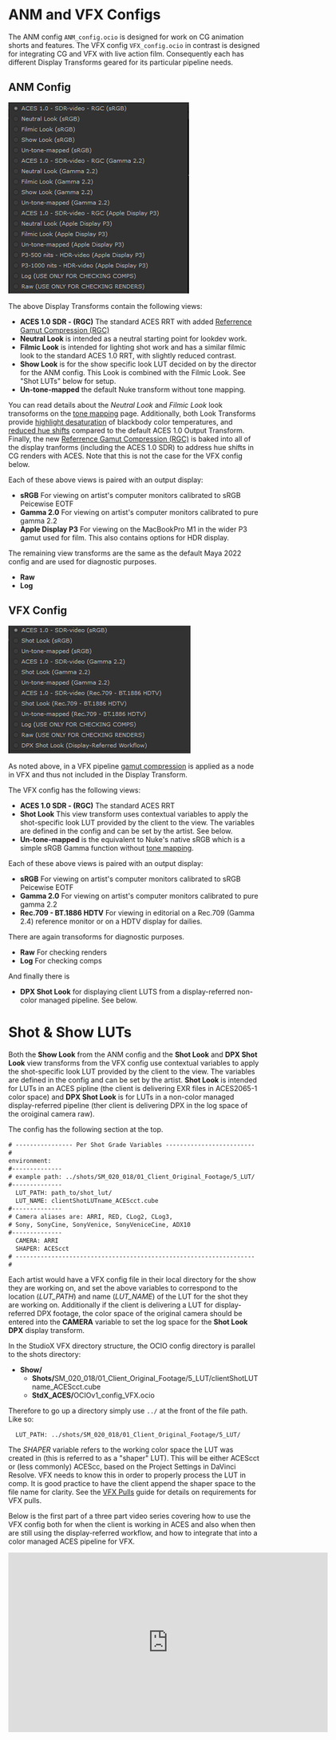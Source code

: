 # ANM and VFX Configs

The ANM config ````ANM_config.ocio```` is designed for work on CG animation shorts and features. The VFX config ````VFX_config.ocio```` in contrast is designed for integrating CG and VFX with live action film. Consequently each has different Display Transforms geared for its particular pipeline needs.

## ANM Config

![img](img/Nuke_view_anm.png)

The above Display Transforms contain the following views:

- **ACES 1.0 SDR - (RGC)** The standard ACES RRT with added [Referrence Gamut Compression (RGC)](docs/gamut.md)
- **Neutral Look** is intended as a neutral starting point for lookdev work. 
- **Filmic Look** is intended for lighting shot work and has a similar filmic look to the standard ACES 1.0 RRT, with slightly reduced contrast. 
- **Show Look** is for the show specific look LUT decided on by the director for the ANM config. This Look is combined with the Filmic Look. See "Shot LUTs" below for setup.
- **Un-tone-mapped** the default Nuke transform without tone mapping.

You can read details about the *Neutral Look* and *Filmic Look* look transoforms on the [tone mapping](tonemap.md) page.  Additionally, both Look Transforms provide [highlight desaturation](docs/highlight.md) of blackbody color temperatures, and [reduced hue shifts](docs/chroma.md) compared to the default ACES 1.0 Output Transform. Finally, the new [Referrence Gamut Compression (RGC)](docs/gamut.md) is baked into all of the display tranforms (including the ACES 1.0 SDR) to address hue shifts in CG renders with ACES. Note that this is not the case for the VFX config below.

Each of these above views is paired with an output display:

- **sRGB** For viewing on artist's computer monitors calibrated to sRGB Peicewise EOTF
- **Gamma 2.0** For viewing on artist's computer monitors calibrated to pure gamma 2.2
- **Apple Display P3** For viewing on the MacBookPro M1 in the wider P3 gamut used for film. This also contains options for HDR display.

The remaining view transforms are the same as the default Maya 2022 config and are used for diagnostic purposes.

- **Raw** 
- **Log**


## VFX Config
   
![img](img/Nuke_view_vfx.png)

As noted above, in a VFX pipeline [gamut compression](gamut.md) is applied as a node in VFX and thus not included in the Display Transform. 

The VFX config has the following views:

- **ACES 1.0 SDR - (RGC)** The standard ACES RRT
- **Shot Look** This view transform uses contextual variables to apply the shot-specific look LUT provided by the client to the view. The variables are defined in the config and can be set by the artist. See below.
- **Un-tone-mapped** is the equivalent to Nuke's native sRGB which is a simple sRGB Gamma function without [tone mapping](tonemap.md). 

Each of these above views is paired with an output display:

- **sRGB** For viewing on artist's computer monitors calibrated to sRGB Peicewise EOTF
- **Gamma 2.0** For viewing on artist's computer monitors calibrated to pure gamma 2.2
- **Rec.709 - BT.1886 HDTV** For viewing in editorial on a Rec.709 (Gamma 2.4) reference monitor or on a HDTV display for dailies. 

There are again transoforms for diagnostic purposes.
- **Raw** For checking renders
- **Log** For checking comps

And finally there is 
- **DPX Shot Look** for displaying client LUTS from a display-referred non-color managed pipeline. See below.

# Shot & Show LUTs 

Both the **Show Look** from the ANM config and the **Shot Look** and **DPX Shot Look** view transforms from the VFX config use contextual variables to apply the shot-specific look LUT provided by the client to the view. The variables are defined in the config and can be set by the artist. **Shot Look** is intended for LUTs in an ACES pipline (the client is delivering EXR files in ACES2065-1 color space) and **DPX Shot Look** is for LUTs in a non-color managed display-referred pipeline (ther client is delivering DPX in the log space of the oroiginal camera raw).

The config has the following section at the top.

````
# ---------------- Per Shot Grade Variables ------------------------- #
environment:
#--------------
# example path: ../shots/SM_020_018/01_Client_Original_Footage/5_LUT/
#--------------
  LUT_PATH: path_to/shot_lut/
  LUT_NAME: clientShotLUTname_ACEScct.cube
#--------------
# Camera aliases are: ARRI, RED, CLog2, CLog3, 
# Sony, SonyCine, SonyVenice, SonyVeniceCine, ADX10
#--------------
  CAMERA: ARRI
  SHAPER: ACEScct
# ------------------------------------------------------------------- # 
````
Each artist would have a VFX config file in their local directory for the show they are working on, and set the above variables to correspond to the location (*LUT_PATH*) and name (*LUT_NAME*) of the LUT for the shot they are working on. Additionally if the client is delivering a LUT for display-referred DPX footage, the color space of the original camera should be entered into the **CAMERA** variable to set the log space for the **Shot Look DPX** display transform. 

In the StudioX VFX directory structure, the OCIO config directory is parallel to the shots directory:

- **Show/**
  - <b>Shots/</b>SM_020_018/01_Client_Original_Footage/5_LUT/clientShotLUTname_ACEScct.cube
  - <b>StdX_ACES/</b>OCIOv1_config_VFX.ocio

Therefore to go up a directory simply use ```../``` at the front of the file path. Like so:

````
  LUT_PATH: ../shots/SM_020_018/01_Client_Original_Footage/5_LUT/ 
````
The *SHAPER* variable refers to the working color space the LUT was created in (this is referred to as a "shaper" LUT). This will be either ACEScct or (less commonly) ACEScc, based on the Project Settings in DaVinci Resolve. VFX needs to know this in order to properly process the LUT in comp. It is good practice to have the client append the shaper space to the file name for clarity. See the [VFX Pulls](VFXpulls.md) guide for details on requirements for VFX pulls. 

Below is the first part of a three part video series covering how to use the VFX config both for when the client is working in ACES and also when then are still using the display-referred workflow, and how to integrate that into a color managed ACES pipeline for VFX.

<iframe src="https://player.vimeo.com/video/670932546?h=ffdbf2d358" width="640" height="360" frameborder="0" allow="autoplay; fullscreen; picture-in-picture" allowfullscreen></iframe>
